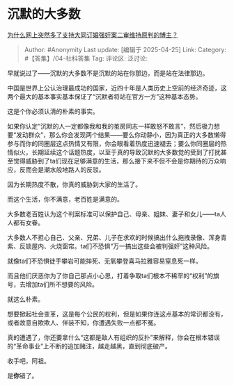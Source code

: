 # 沉默的大多数
[为什么网上突然多了支持大同订婚强奸案二审维持原判的博主？](https://www.zhihu.com/question/1896471445078513169/answer/1898994711101940299)

> Author: #Anonymity
> Last update: [编辑于 2025-04-25]
> Link:
> Category: #【答集】/04-社科答集 
> Tag:
> 评论区:
> 泛讨论:

早就说过了——沉默的大多数不是沉默的站在你那边，而是站在法律那边。

中国是世界上公认治理最成功的国家，近四十年是人类历史上空前的经济奇迹，这两个最大的基本事实基本保证了“沉默者将站在官方一方”这种基本态势。

这是个你必须认清的朴素的事实。

如果你认定“沉默的人一定都像我和我的茧房同志一样敢怒不敢言”，然后极力想要“发动群众”，那么你会发现两个结果——要么你动静小，因为真正的大多数懒得参与而你的同圈层这点热情又有限，你会眼看着热度迅速褪去；要么你同圈层的热情似火，长期延续这个话题热度，以至于真的导致沉默的大多数觉的受到了打扰甚至觉得威胁到了ta们现在足够满意的生活，那么接下来不但不会是你期待的万众响应，反而会是潮水般地路人的反驳。

因为长期热度不散，你真的威胁到大家的生活了。

而这个生活，你不满意，老百姓是满意的。

大多数老百姓认为这个判案标准可以保护自己、母亲、姐妹、妻子和女儿——ta人人都有女眷。

大多数人不担心自己、父亲、兄弟、儿子在求欢的时候搞出什么拖拽录像、浑身青紫、反锁屋内、火烧窗帘。ta们不恐惧“万一搞出这些会被判强奸”这种风险。

就像ta们不恐惧徒手攀岩可能摔死、无氧攀登喜马拉雅容易窒息死一样。

而且他们厌恶你为了你自己那点小心思，打着争取ta们根本不稀罕的“权利”的旗号，去增加ta们所不想要的风险。

就这么朴素。

想要掀起社会变革，这是每个公民的权利，但是如果你连这点基本的常识都没有，或者故意自欺欺人、佯装不知，你遭遇失败一点都不冤。

真的遭遇了，你还要拿什么“这都是敌人有组织的反扑”来解释，你会在根本错误的“革命事业”上不断的追加赌注，越走越黑，直到彻底破产。

收手吧，阿祖。

是**你**错了。
